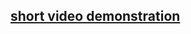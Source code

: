 ## [short video demonstration](https://drive.google.com/file/d/11wicEK7vfrd5F1XthWptL3pH_EaD7tYC/view?usp=sharing)